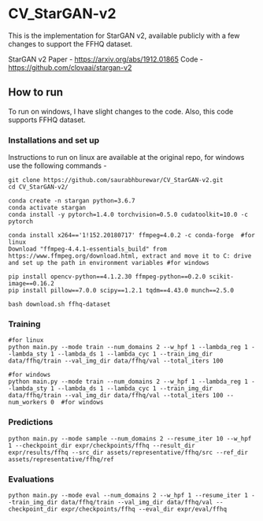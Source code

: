 # CV_StarGAN-v2

This is the implementation for StarGAN v2, available publicly with a few changes to support the FFHQ dataset. 

StarGAN v2
Paper - https://arxiv.org/abs/1912.01865
Code - https://github.com/clovaai/stargan-v2

## How to run

To run on windows, I have slight changes to the code. Also, this code supports FFHQ dataset.

### Installations and set up
Instructions to run on linux are available at the original repo, for windows use the following commands -
```
git clone https://github.com/saurabhburewar/CV_StarGAN-v2.git
cd CV_StarGAN-v2/

conda create -n stargan python=3.6.7
conda activate stargan
conda install -y pytorch=1.4.0 torchvision=0.5.0 cudatoolkit=10.0 -c pytorch

conda install x264=='1!152.20180717' ffmpeg=4.0.2 -c conda-forge  #for linux
Download "ffmpeg-4.4.1-essentials_build" from https://www.ffmpeg.org/download.html, extract and move it to C: drive and set up the path in environment variables #for windows

pip install opencv-python==4.1.2.30 ffmpeg-python==0.2.0 scikit-image==0.16.2
pip install pillow==7.0.0 scipy==1.2.1 tqdm==4.43.0 munch==2.5.0

bash download.sh ffhq-dataset
```
### Training
```
#for linux
python main.py --mode train --num_domains 2 --w_hpf 1 --lambda_reg 1 --lambda_sty 1 --lambda_ds 1 --lambda_cyc 1 --train_img_dir data/ffhq/train --val_img_dir data/ffhq/val --total_iters 100 

#for windows
python main.py --mode train --num_domains 2 --w_hpf 1 --lambda_reg 1 --lambda_sty 1 --lambda_ds 1 --lambda_cyc 1 --train_img_dir data/ffhq/train --val_img_dir data/ffhq/val --total_iters 100 --num_workers 0  #for windows
```
### Predictions
```
python main.py --mode sample --num_domains 2 --resume_iter 10 --w_hpf 1 --checkpoint_dir expr/checkpoints/ffhq --result_dir expr/results/ffhq --src_dir assets/representative/ffhq/src --ref_dir assets/representative/ffhq/ref
```
### Evaluations
```
python main.py --mode eval --num_domains 2 --w_hpf 1 --resume_iter 1 --train_img_dir data/ffhq/train --val_img_dir data/ffhq/val --checkpoint_dir expr/checkpoints/ffhq --eval_dir expr/eval/ffhq
```
